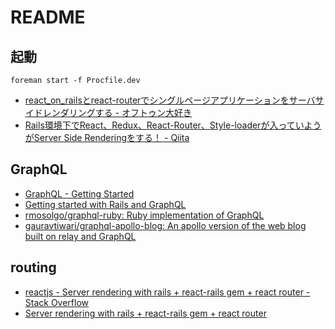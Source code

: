 # README

## 起動

```
foreman start -f Procfile.dev
```

- [react_on_railsとreact-routerでシングルページアプリケーションをサーバサイドレンダリングする - オフトゥン大好き](http://nukosuke.hatenablog.jp/entry/rails/react_on_rails)
- [Rails環境下でReact、Redux、React-Router、Style-loaderが入っていようがServer Side Renderingをする！ - Qiita](http://qiita.com/chimame/items/8f8fa2f310a5a8b52da6)


## GraphQL
- [GraphQL - Getting Started](http://graphql-ruby.org/getting_started)
- [Getting started with Rails and GraphQL](http://mgiroux.me/2015/getting-started-with-rails-graphql-relay/)
- [rmosolgo/graphql-ruby: Ruby implementation of GraphQL](https://github.com/rmosolgo/graphql-ruby)
- [gauravtiwari/graphql-apollo-blog: An apollo version of the web blog built on relay and GraphQL](https://github.com/gauravtiwari/graphql-apollo-blog)

## routing
- [reactjs - Server rendering with rails + react-rails gem + react router - Stack Overflow](https://stackoverflow.com/questions/35939324/server-rendering-with-rails-react-rails-gem-react-router)
- [Server rendering with rails + react-rails gem + react router](http://www.devsplanet.com/question/35939324) 